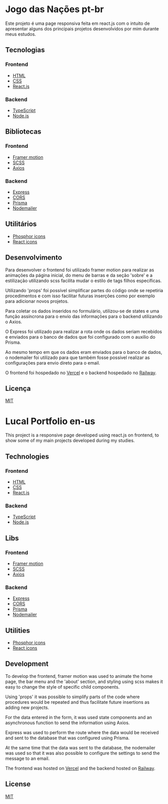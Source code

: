 # Jogo das Nações pt-br

Este projeto é uma page responsiva feita em react.js com o intuito de apresentar alguns dos principais projetos desenvolvidos por mim durante meus estudos.

## Tecnologias

### Frontend
- [HTML](https://www.w3schools.com/html/)
- [CSS](https://www.w3schools.com/css/)
- [React.js](https://pt-br.reactjs.org/)

### Backend
- [TypeScript](https://www.typescriptlang.org/)
- [Node.js](https://nodejs.org/en/)

## Bibliotecas

### Frontend
- [Framer motion](https://www.framer.com/motion/)
- [SCSS](https://sass-lang.com/)
- [Axios](https://axios-http.com/ptbr/docs/intro)

### Backend
- [Express](https://expressjs.com/pt-br/)
- [CORS](https://developer.mozilla.org/pt-BR/docs/Web/HTTP/CORS)
- [Prisma](https://www.prisma.io/)
- [Nodemailer](https://nodemailer.com/about/)

## Utilitários
- [Phosphor icons](https://phosphoricons.com/)
- [React icons](https://react-icons.github.io/react-icons)

## Desenvolvimento

  Para desenvolver o frontend foi utilizado framer motion para realizar as animações da página inicial, do menu de barras e da seção 'sobre' e a estilização utilizando scss facilita mudar o estilo de tags filhos específicas.

Utilizando 'props' foi possível simplificar partes do código onde se repetiria procedimentos e com isso facilitar futuras inserções como por exemplo para adicionar novos projetos.

Para coletar os dados inseridos no formulário, utilizou-se de states e uma função assíncrona para o envio das informações para o backend utilizando o Axios.

O Express foi utilizado para realizar a rota onde os dados seriam recebidos e enviados para o banco de dados que foi configurado com o auxilio do Prisma.

Ao mesmo tempo em que os dados eram enviados para o banco de dados, o nodemailer foi utilizado para que também fosse possível realizar as configurações para envio direto para o email.

O frontend foi hospedado no [Vercel](https://vercel.com/) e o backend hospedado no [Railway](https://railway.app/).


## Licença
[MIT](https://choosealicense.com/licenses/mit/)


# Lucal Portfolio en-us

This project is a responsive page developed using react.js on frontend, to show some of my main projects developed during my studies.

## Technologies

### Frontend
- [HTML](https://www.w3schools.com/html/)
- [CSS](https://www.w3schools.com/css/)
- [React.js](https://pt-br.reactjs.org/)

### Backend
- [TypeScript](https://www.typescriptlang.org/)
- [Node.js](https://nodejs.org/en/)

## Libs

### Frontend
- [Framer motion](https://www.framer.com/motion/)
- [SCSS](https://sass-lang.com/)
- [Axios](https://axios-http.com/ptbr/docs/intro)

### Backend
- [Express](https://expressjs.com/pt-br/)
- [CORS](https://developer.mozilla.org/pt-BR/docs/Web/HTTP/CORS)
- [Prisma](https://www.prisma.io/)
- [Nodemailer](https://nodemailer.com/about/)

## Utilities
- [Phosphor icons](https://phosphoricons.com/)
- [React icons](https://react-icons.github.io/react-icons)

## Development

 To develop the frontend, framer motion was used to animate the home page, the bar menu and the 'about' section, and styling using scss makes it easy to change the style of specific child components.

Using 'props' it was possible to simplify parts of the code where procedures would be repeated and thus facilitate future insertions as adding new projects.

For the data entered in the form, it was used state components and an asynchronous function to send the information using Axios.

Express was used to perform the route where the data would be received and sent to the database that was configured using Prisma.

At the same time that the data was sent to the database, the nodemailer was used so that it was also possible to configure the settings to send the message to an email.

The frontend was hosted on [Vercel](https://vercel.com/) and the backend hosted on [Railway](https://railway.app/).


## License
[MIT](https://choosealicense.com/licenses/mit/)
